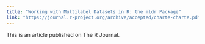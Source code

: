 ```yaml
---
title: "Working with Multilabel Datasets in R: the mldr Package"
link: "https://journal.r-project.org/archive/accepted/charte-charte.pdf"
---
```


This is an article published on The R Journal.
